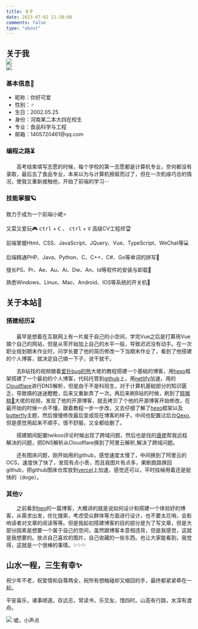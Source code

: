 ```yaml
---
title: 关于
date: 2023-07-02 21:30:00
comments: false
type: "about"
---
```

<link rel="stylesheet" type="text/css" href="/css/about.css">
<link rel="stylesheet" type="text/css" href="https://at.alicdn.com/t/c/font_4092704_l22qnk6x7q9.css">

<h2 class="about_me">
    关于我
    <div class='darling_ico'><img src="/assets/Darling.ico"></div>
    <div class='darling_png'><img src="/assets/Darling.png"></div>
</h2>
<div class="about_page">
    <h3>基本信息📃</h3>
    <ul>
        <li>昵称：你好可爱</li>
        <li>性别：♂</li>
        <li>生日：2002.05.25</li>
        <li>身份：河南某二本大四在校生</li>
        <li>专业：食品科学与工程</li>
        <li>邮箱：1405720461@qq.com</li>
    </ul>
    <h3>编程之路⏳</h3>
    <p>&emsp;&emsp;高考结束填写志愿的时候，每个学校的第一志愿都是计算机专业，奈何都没有录取，最后去了食品专业，本来以为与计算机擦肩而过了，但在一次机缘巧合的情况，使我又重新接触他，开始了前端的学习···</p>
    <h3>技能掌握🪐</h3>
    <p><span class="iconfont icon-duigou1"></span>致力于成为一个前端小姥⭐ </p>
    <p><span class="iconfont icon-duigou1"></span>又菜又爱玩🎮 <kbd>ctrl</kbd> + <kbd>C</kbd> 、 <kbd>ctrl</kbd> + <kbd>V</kbd> 高级CV工程师🏆</p>
    <p><span class="iconfont icon-duigou1"></span>前端掌握Html、CSS、JavaScript、JQuery、Vue、TypeScript、WeChat等💻</p>
    <p><span class="iconfont icon-cuowu"></span>后端精通PHP、Java、Python、C、C++、C#、Go等单词的拼写🎲</p>
    <p><span class="iconfont icon-cuowu"></span>擅长PS、Pr、Ae、Au、Ai、Dw、An、Id等软件的安装与卸载🎃</p>
    <p><span class="iconfont icon-cuowu"></span>熟悉Windows、Linux、Mac、Android、IOS等系统的开关机👻</p>
</div>
<h2>关于本站🔗</h2>
<div class="about_page">
    <h3>搭建经历⌛</h3>
    <p>
        &emsp;&emsp;最早是想着在互联网上有一片属于自己的小空间，学完Vue之后是打算用Vue搞个自己的网站，但是从零开始加上自己的水平一般，导致迟迟没有动手。在一次职业规划期末作业时，问学长要了他的简历修改一下当期末作业了，看到了他搭建的个人博客，就决定自己搞一下子，说干就干。
    </p>
    <p>
        &emsp;&emsp;去B站找的视频跟着<a href='https://blog.cuijiacai.com/blog-building/'>爱扑bug的熊</a>大佬的教程搭建一个基础的博客，用<a href='https://hexo.io/zh-cn/index.html'>hexo</a>框架搭建了一个最初的个人博客，代码托管到<a href='https://github.com/'>github</a>上，用<a href='https://www.netlify.com/'>netlify</a>加速，用的<a href='https://dash.cloudflare.com/'>Cloudflare</a>进行DNS解析，但是由于不是科班生，对于计算机基础部分的知识匮乏，导致搞的迷迷瞪瞪，后来又重新弄了一次。再后来刷B站的时候，刷到了<a href='https://www.fomal.cc/'>猕猴桃🥝</a>大佬的视频，发现了他的开源博客，就去拷贝了个他的开源博客开始修改，在最开始的时候一点不懂，跟着教程一步一步改，又去仔细了解了<a href='https://hexo.io/zh-cn/index.html'>hexo</a>框架以及<a href='https://butterfly.zhheo.com/docs/'>butterfly</a>主题，然后慢慢修改最后变成现在博客的样子，中间也配置过后台<a href='https://qexo-wiki.vercel.app/'>Qexo</a>,但是感觉用起来不顺手，很不舒服，又全都给删了。
    </p>
    <p>
        &emsp;&emsp;搭建期间配置twikoo评论时候出现了跨域问题，然后也是找的<a href='https://fe32.top/'>唐佬</a>帮我远程解决的问题，把DNS解析从Cloudflare换到了阿里云解析,解决了跨域问题。
    </p>
    <p>
        &emsp;&emsp;还有图床问题，刚开始用的github，感觉速度太慢了，中间换到了阿里云的OCS，速度快了快了，发现有点小贵，而且我图片有点多，果断跑路换回github，把github图床仓库放到<a href='https://vercel.com/'>vercel</a>上加速，感觉还可以，平时挂梯用着还是挺快的（doge）。
    </p>
    <h3>其他💡</h3>
    <p>
        &emsp;&emsp;之前看到<a href='https://blog.zhheo.com/p/30c885b3.html'>heo</a>的一篇博客，大概讲的就是说如何设计和搭建一个体验好的博客，从需求出发，优化搜索，考虑受众群体等方面进行设计，也不要太花哨，会影响读者对文章的阅读等等。但是我起初搭建博客的目的部分是为了写文章，但是大部分因素是想要一个属于自己的空间，虽然跟博客本意相违背，但是我感觉，这就是我想要的。放点自己喜欢的图片，自己收藏的一些东西。也让大家能看到，我觉得，这就是一个很棒的事情。✨✨✨
    </p>
</div>
<h2>山水一程，三生有幸✨</h2>
<div class="about_page benediction">
    <div class="benediction-left">
        <p>祝少年不老，祝爱情和自尊两全，祝所有想触碰却又缩回的手，最终都紧紧牵在一起。</p>
        <p>平安喜乐，诸事顺遂。存远志，常读书，乐交友，惜四时。山高有行路，水深有渡舟。</p>
    </div>
    <div class="benediction-right">
        <img src="/assets/nihaokeai.jpg">
        <span>嘘，小声点</span>
    </div>
</div>